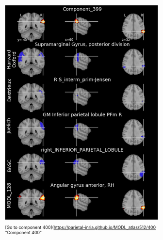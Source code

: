 


![399](preliminary/399.jpg "Component 399")

[Go to component 400](https://parietal-inria.github.io/MODL_atlas/512/400 "Component 400"